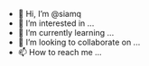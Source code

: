 - 👋 Hi, I’m @siamq
- 👀 I’m interested in ...
- 🌱 I’m currently learning ...
- 💞️ I’m looking to collaborate on ...
- 📫 How to reach me ...

<!---
siamq/siamq is a ✨ special ✨ repository because its `README.md` (this file) appears on your GitHub profile.
You can click the Preview link to take a look at your changes.
--->
